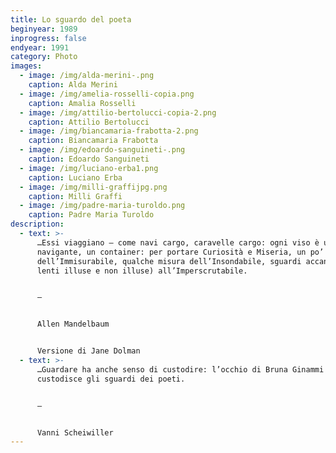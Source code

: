 ```yaml
---
title: Lo sguardo del poeta
beginyear: 1989
inprogress: false
endyear: 1991
category: Photo
images:
  - image: /img/alda-merini-.png
    caption: Alda Merini
  - image: /img/amelia-rosselli-copia.png
    caption: Amalia Rosselli
  - image: /img/attilio-bertolucci-copia-2.png
    caption: Attilio Bertolucci
  - image: /img/biancamaria-frabotta-2.png
    caption: Biancamaria Frabotta
  - image: /img/edoardo-sanguineti-.png
    caption: Edoardo Sanguineti
  - image: /img/luciano-erba1.png
    caption: Luciano Erba
  - image: /img/milli-graffijpg.png
    caption: Milli Graffi
  - image: /img/padre-maria-turoldo.png
    caption: Padre Maria Turoldo
description:
  - text: >-
      …Essi viaggiano – come navi cargo, caravelle cargo: ogni viso è un vaso
      navigante, un container: per portare Curiosità e Miseria, un po’ di musica
      dell’Immisurabile, qualche misura dell’Insondabile, sguardi accaniti(di
      lenti illuse e non illuse) all’Imperscrutabile. 


      —


      Allen Mandelbaum


      Versione di Jane Dolman
  - text: >-
      …Guardare ha anche senso di custodire: l’occhio di Bruna Ginammi
      custodisce gli sguardi dei poeti.


      —


      Vanni Scheiwiller
---
```

